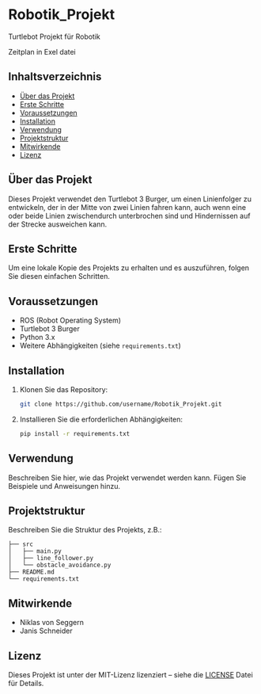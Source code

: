 # Robotik_Projekt
Turtlebot Projekt für Robotik

Zeitplan in Exel datei

## Inhaltsverzeichnis
- [Über das Projekt](#über-das-projekt)
- [Erste Schritte](#erste-schritte)
- [Voraussetzungen](#voraussetzungen)
- [Installation](#installation)
- [Verwendung](#verwendung)
- [Projektstruktur](#projektstruktur)
- [Mitwirkende](#mitwirkende)
- [Lizenz](#lizenz)

## Über das Projekt
Dieses Projekt verwendet den Turtlebot 3 Burger, um einen Linienfolger zu entwickeln, der in der Mitte von zwei Linien fahren kann, auch wenn eine oder beide Linien zwischendurch unterbrochen sind und Hindernissen auf der Strecke ausweichen kann.

## Erste Schritte
Um eine lokale Kopie des Projekts zu erhalten und es auszuführen, folgen Sie diesen einfachen Schritten.

## Voraussetzungen
- ROS (Robot Operating System)
- Turtlebot 3 Burger
- Python 3.x
- Weitere Abhängigkeiten (siehe `requirements.txt`)

## Installation
1. Klonen Sie das Repository:
    ```bash
    git clone https://github.com/username/Robotik_Projekt.git
    ```
2. Installieren Sie die erforderlichen Abhängigkeiten:
    ```bash
    pip install -r requirements.txt
    ```

## Verwendung
Beschreiben Sie hier, wie das Projekt verwendet werden kann. Fügen Sie Beispiele und Anweisungen hinzu.

## Projektstruktur
Beschreiben Sie die Struktur des Projekts, z.B.:
```
├── src
│   ├── main.py
│   ├── line_follower.py
│   └── obstacle_avoidance.py
├── README.md
└── requirements.txt
```

## Mitwirkende
- Niklas von Seggern
- Janis Schneider

## Lizenz
Dieses Projekt ist unter der MIT-Lizenz lizenziert – siehe die [LICENSE](LICENSE) Datei für Details.
